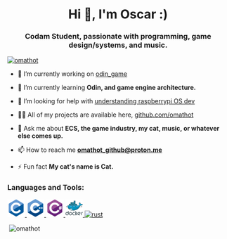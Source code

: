 <h1 align="center">Hi 👋, I'm Oscar :)</h1>
<h3 align="center">Codam Student, passionate with programming, game design/systems, and music.</h3>

<p align="left"> <a href="https://github.com/ryo-ma/github-profile-trophy"><img src="https://github-profile-trophy.vercel.app/?username=omathot" alt="omathot" /></a> </p>

- 🔭 I’m currently working on [odin_game](https://github.com/omathot/odin_game)

- 🌱 I’m currently learning **Odin, and game engine architecture.**

- 🤝 I’m looking for help with [understanding raspberrypi OS dev](https://github.com/rust-embedded/rust-raspberrypi-OS-tutorials)

- 👨‍💻 All of my projects are available here, [github.com/omathot](github.com/omathot)

- 💬 Ask me about **ECS, the game industry, my cat, music, or whatever else comes up.**

- 📫 How to reach me **omathot_github@proton.me**

- ⚡ Fun fact **My cat's name is Cat.**

<h3 align="left">Languages and Tools:</h3>
<p align="left"> <a href="https://www.cprogramming.com/" target="_blank" rel="noreferrer"> <img src="https://raw.githubusercontent.com/devicons/devicon/master/icons/c/c-original.svg" alt="c" width="40" height="40"/> </a> <a href="https://www.w3schools.com/cpp/" target="_blank" rel="noreferrer"> <img src="https://raw.githubusercontent.com/devicons/devicon/master/icons/cplusplus/cplusplus-original.svg" alt="cplusplus" width="40" height="40"/> </a> <a href="https://www.w3schools.com/cs/" target="_blank" rel="noreferrer"> <img src="https://raw.githubusercontent.com/devicons/devicon/master/icons/csharp/csharp-original.svg" alt="csharp" width="40" height="40"/> </a> <a href="https://www.docker.com/" target="_blank" rel="noreferrer"> <img src="https://raw.githubusercontent.com/devicons/devicon/master/icons/docker/docker-original-wordmark.svg" alt="docker" width="40" height="40"/> </a> <a href="https://www.rust-lang.org" target="_blank" rel="noreferrer"> <img src="https://raw.githubusercontent.com/lecepin/rust-logo/main/images/1660286946670.svg" alt="rust" width="40" height="40"/> </a> </p>

<p>&nbsp;<img align="center" src="https://github-readme-stats.vercel.app/api?username=omathot&show_icons=true&locale=en" alt="omathot" /></p>

